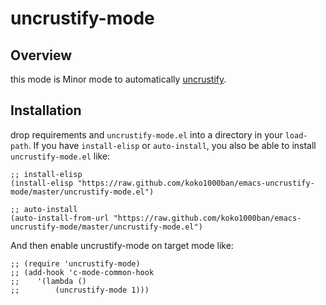 uncrustify-mode
================

Overview
--------
 this mode is Minor mode to automatically [uncrustify](http://uncrustify.sourceforge.net/).
 
Installation
------------
 drop requirements and `uncrustify-mode.el` into a directory in your `load-path`. If you have `install-elisp` or `auto-install`, you also be able to install
`uncrustify-mode.el` like:

	;; install-elisp
    (install-elisp "https://raw.github.com/koko1000ban/emacs-uncrustify-mode/master/uncrustify-mode.el")

    ;; auto-install
    (auto-install-from-url "https://raw.github.com/koko1000ban/emacs-uncrustify-mode/master/uncrustify-mode.el")

And then enable uncrustify-mode on target mode like:

    ;; (require 'uncrustify-mode)
	;; (add-hook 'c-mode-common-hook 
	;;    '(lambda ()
	;;        (uncrustify-mode 1)))
